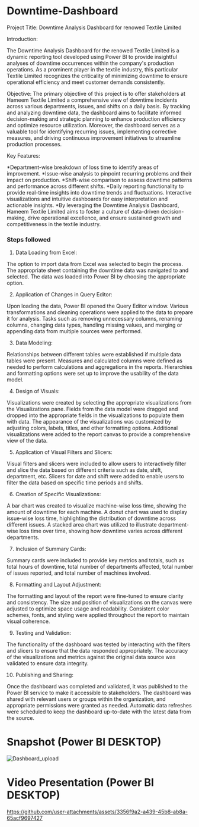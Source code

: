 

# Downtime-Dashboard

Project Title: Downtime Analysis Dashboard for renowed Textile Limited

Introduction:

The Downtime Analysis Dashboard for the renowed Textile Limited is a dynamic reporting tool developed using Power BI to provide insightful analyses of downtime occurrences within the company's production operations. As a prominent player in the textile industry, this particular Textile Limited recognizes the criticality of minimizing downtime to ensure operational efficiency and meet customer demands consistently.

Objective:
The primary objective of this project is to offer stakeholders at Hameem Textile Limited a comprehensive view of downtime incidents across various departments, issues, and shifts on a daily basis. By tracking and analyzing downtime data, the dashboard aims to facilitate informed decision-making and strategic planning to enhance production efficiency and optimize resource utilization. Moreover, the dashboard serves as a valuable tool for identifying recurring issues, implementing corrective measures, and driving continuous improvement initiatives to streamline production processes.

Key Features:

*Department-wise breakdown of loss time to identify areas of improvement.
*Issue-wise analysis to pinpoint recurring problems and their impact on production.
*Shift-wise comparison to assess downtime patterns and performance across different shifts.
*Daily reporting functionality to provide real-time insights into downtime trends and fluctuations.
Interactive visualizations and intuitive dashboards for easy interpretation and actionable insights.
*By leveraging the Downtime Analysis Dashboard, Hameem Textile Limited aims to foster a culture of data-driven decision-making, drive operational excellence, and ensure sustained growth and competitiveness in the textile industry.


### Steps followed 

1. Data Loading from Excel:

The option to import data from Excel was selected to begin the process.
The appropriate sheet containing the downtime data was navigated to and selected.
The data was loaded into Power BI by choosing the appropriate option.

2. Application of Changes in Query Editor:

Upon loading the data, Power BI opened the Query Editor window.
Various transformations and cleaning operations were applied to the data to prepare it for analysis.
Tasks such as removing unnecessary columns, renaming columns, changing data types, handling missing values, and merging or appending data from multiple sources were performed.

3. Data Modeling:

Relationships between different tables were established if multiple data tables were present.
Measures and calculated columns were defined as needed to perform calculations and aggregations in the reports.
Hierarchies and formatting options were set up to improve the usability of the data model.

4. Design of Visuals:

Visualizations were created by selecting the appropriate visualizations from the Visualizations pane.
Fields from the data model were dragged and dropped into the appropriate fields in the visualizations to populate them with data.
The appearance of the visualizations was customized by adjusting colors, labels, titles, and other formatting options.
Additional visualizations were added to the report canvas to provide a comprehensive view of the data.

5. Application of Visual Filters and Slicers:

Visual filters and slicers were included to allow users to interactively filter and slice the data based on different criteria such as date, shift, department, etc.
Slicers for date and shift were added to enable users to filter the data based on specific time periods and shifts.

6. Creation of Specific Visualizations:

A bar chart was created to visualize machine-wise loss time, showing the amount of downtime for each machine.
A donut chart was used to display issue-wise loss time, highlighting the distribution of downtime across different issues.
A stacked area chart was utilized to illustrate department-wise loss time over time, showing how downtime varies across different departments.

7. Inclusion of Summary Cards:

Summary cards were included to provide key metrics and totals, such as total hours of downtime, total number of departments affected, total number of issues reported, and total number of machines involved.

8. Formatting and Layout Adjustment:

The formatting and layout of the report were fine-tuned to ensure clarity and consistency.
The size and position of visualizations on the canvas were adjusted to optimize space usage and readability.
Consistent color schemes, fonts, and styling were applied throughout the report to maintain visual coherence.

9. Testing and Validation:

The functionality of the dashboard was tested by interacting with the filters and slicers to ensure that the data responded appropriately.
The accuracy of the visualizations and metrics against the original data source was validated to ensure data integrity.

10. Publishing and Sharing:

Once the dashboard was completed and validated, it was published to the Power BI service to make it accessible to stakeholders.
The dashboard was shared with relevant users or groups within the organization, and appropriate permissions were granted as needed.
Automatic data refreshes were scheduled to keep the dashboard up-to-date with the latest data from the source.


 
 # Snapshot (Power BI DESKTOP)

 
![Dashboard_upload](https://github.com/abidurrahman31/Downtime_Report/assets/162081738/da72ab42-af14-4c20-923e-99a02133c074)


 # Video Presentation (Power BI DESKTOP)
https://github.com/user-attachments/assets/3356f9a2-a439-45b8-ab8a-65acf9697427


 



